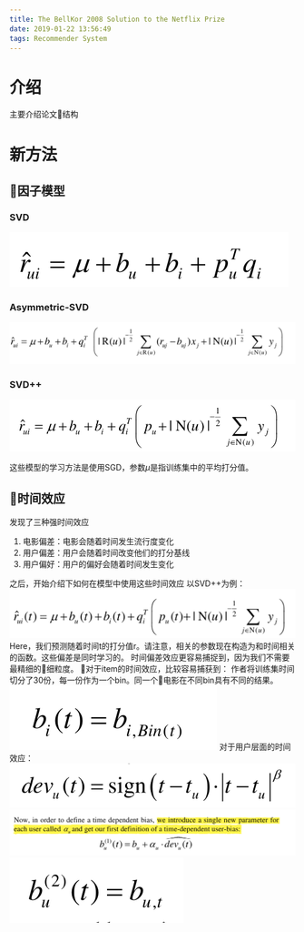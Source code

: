 ```yaml
---
title: The BellKor 2008 Solution to the Netflix Prize
date: 2019-01-22 13:56:49
tags: Recommender System
---
```

# 介绍
主要介绍论文结构
# 新方法
## 因子模型
### SVD
![](https://raw.githubusercontent.com/gjwei/images/master/20190122140015.png)

### Asymmetric-SVD
![](https://raw.githubusercontent.com/gjwei/images/master/20190122140641.png)
### SVD++
![](https://raw.githubusercontent.com/gjwei/images/master/20190122140713.png)

这些模型的学习方法是使用SGD，参数$\mu$是指训练集中的平均打分值。

## 时间效应
发现了三种强时间效应
1. 电影偏差：电影会随着时间发生流行度变化
2. 用户偏差：用户会随着时间改变他们的打分基线
3. 用户偏好：用户的偏好会随着时间发生变化

之后，开始介绍下如何在模型中使用这些时间效应
以SVD++为例：
![](https://raw.githubusercontent.com/gjwei/images/master/20190122141612.png)
Here，我们预测随着时间t的打分值r。请注意，相关的参数现在构造为和时间相关的函数。这些偏差是同时学习的。
时间偏差效应更容易捕捉到，因为我们不需要最精细的细粒度。
对于item的时间效应，比较容易捕获到：
作者将训练集时间切分了30份，每一份作为一个bin。同一个电影在不同bin具有不同的结果。
![](https://raw.githubusercontent.com/gjwei/images/master/20190122150408.png)
对于用户层面的时间效应：
![](https://raw.githubusercontent.com/gjwei/images/master/20190122150500.png)
![](https://raw.githubusercontent.com/gjwei/images/master/20190122150511.png)
![](https://raw.githubusercontent.com/gjwei/images/master/20190122150558.png)

